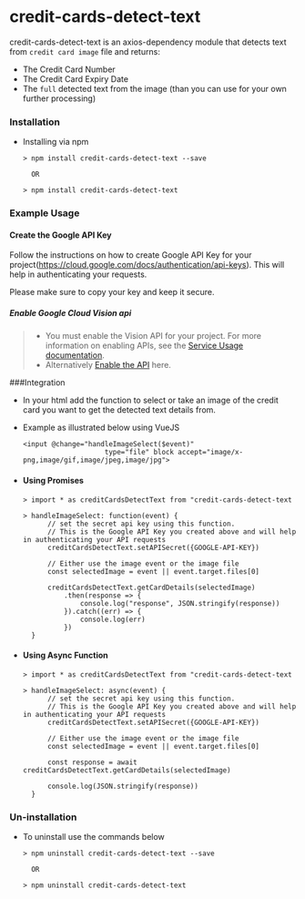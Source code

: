 # credit-cards-detect-text

credit-cards-detect-text is an axios-dependency module that detects text from  `credit card image` file and returns:
* The Credit Card Number
* The Credit Card Expiry Date 
* The `full` detected text from the image (than you can use for your own further processing)

### Installation

- Installing via npm
    ```
    > npm install credit-cards-detect-text --save
      
      OR
  
    > npm install credit-cards-detect-text
    ```

### Example Usage

#### Create the Google API Key

Follow the instructions on how to create Google API Key for your project(https://cloud.google.com/docs/authentication/api-keys). This will
 help in authenticating your requests.

Please make sure to copy your key and keep it secure.

##### Enable Google Cloud Vision api 

> - You must enable the Vision API for your project. For more information on enabling APIs, see the [Service Usage documentation](https://cloud.google.com/service-usage/docs/enable-disable).
> - Alternatively [Enable the API](https://console.cloud.google.com/flows/enableapi?apiid=vision.googleapis.com) here.

###Integration

- In your html add the function to select or take an image of the credit card you want
  to get the detected text details from.
- Example as illustrated below using VueJS
    ```
    <input @change="handleImageSelect($event)" 
                        type="file" block accept="image/x-png,image/gif,image/jpeg,image/jpg">
    ```

- #### Using Promises
    ```
    > import * as creditCardsDetectText from "credit-cards-detect-text
    
    > handleImageSelect: function(event) {  
          // set the secret api key using this function.
          // This is the Google API Key you created above and will help in authenticating your API requests          
          creditCardsDetectText.setAPISecret({GOOGLE-API-KEY})
  
          // Either use the image event or the image file
          const selectedImage = event || event.target.files[0]
          
          creditCardsDetectText.getCardDetails(selectedImage)
              .then(response => {
                  console.log("response", JSON.stringify(response))
              }).catch((err) => {
                  console.log(err)
              })
      }
    ```

- #### Using Async Function
    ```
    > import * as creditCardsDetectText from "credit-cards-detect-text
    
    > handleImageSelect: async(event) {
          // set the secret api key using this function.
          // This is the Google API Key you created above and will help in authenticating your API requests          
          creditCardsDetectText.setAPISecret({GOOGLE-API-KEY})
  
          // Either use the image event or the image file
          const selectedImage = event || event.target.files[0]

          const response = await creditCardsDetectText.getCardDetails(selectedImage)
  
          console.log(JSON.stringify(response))
      }
    ```

### Un-installation

- To uninstall use the commands below
    ```
    > npm uninstall credit-cards-detect-text --save
      
      OR
  
    > npm uninstall credit-cards-detect-text